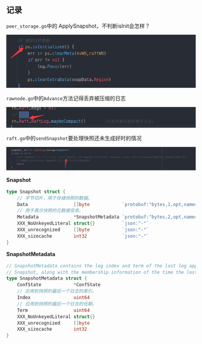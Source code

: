 ## 记录

`peer_storage.go`中的 ApplySnapshot，不判断isInit会怎样？

![](project2C.assets/QQ截图20240718201312.png)

`rawnode.go`中的`Advance`方法记得丢弃被压缩的日志

![](project2C.assets/QQ截图20240718222630.png)

`raft.go`中的`sendSnapshot`要处理快照还未生成好时的情况

![](project2C.assets/QQ截图20240718222849.png)

**Snapshot**

```go
type Snapshot struct {
    // 字节切片，用于存储快照的数据。
	Data                 []byte            `protobuf:"bytes,1,opt,name=data,proto3" json:"data,omitempty"`
	// 用于表示快照的元数据信息。
    Metadata             *SnapshotMetadata `protobuf:"bytes,2,opt,name=metadata" json:"metadata,omitempty"`
	XXX_NoUnkeyedLiteral struct{}          `json:"-"`
	XXX_unrecognized     []byte            `json:"-"`
	XXX_sizecache        int32             `json:"-"`
}
```

**SnapshotMetadata**

```go
// SnapshotMetadata contains the log index and term of the last log applied to this
// Snapshot, along with the membership information of the time the last log applied.
type SnapshotMetadata struct {
	ConfState            *ConfState 
    // 应用到快照的最后一个日志的索引。
	Index                uint64  
    // 应用到快照的最后一个日志的任期。
	Term                 uint64     
	XXX_NoUnkeyedLiteral struct{}   
	XXX_unrecognized     []byte     
	XXX_sizecache        int32     
}

```
